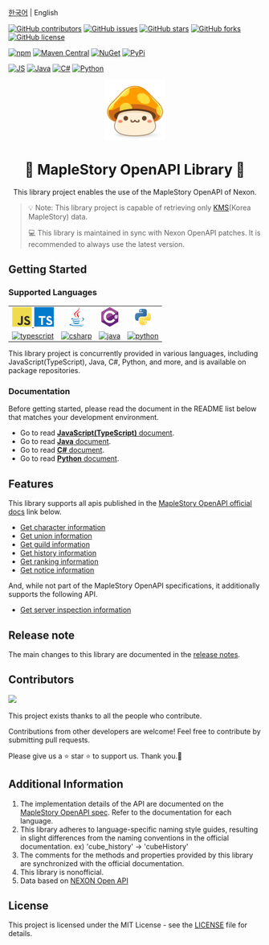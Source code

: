 [한국어](./README.md) | English

[![GitHub contributors](https://img.shields.io/github/contributors/SpiralMoon/maplestory.openapi.svg)](https://github.com/SpiralMoon/maplestory.openapi/graphs/contributors)
[![GitHub issues](https://img.shields.io/github/issues/SpiralMoon/maplestory.openapi.svg)](https://github.com/SpiralMoon/maplestory.openapi/issues)
[![GitHub stars](https://img.shields.io/github/stars/SpiralMoon/maplestory.openapi.svg)](https://github.com/SpiralMoon/maplestory.openapi/stargazers)
[![GitHub forks](https://img.shields.io/github/forks/SpiralMoon/maplestory.openapi.svg)](https://github.com/SpiralMoon/maplestory.openapi/network/members)
[![GitHub license](https://img.shields.io/github/license/SpiralMoon/maplestory.openapi.svg)](https://github.com/SpiralMoon/maplestory.openapi/blob/master/LICENSE)

[![npm](https://img.shields.io/npm/v/maplestory-openapi)](https://www.npmjs.com/package/maplestory-openapi)
[![Maven Central](https://img.shields.io/maven-central/v/dev.spiralmoon/maplestory-openapi)](https://search.maven.org/artifact/dev.spiralmoon/maplestory-openapi)
[![NuGet](https://img.shields.io/nuget/v/MapleStory.OpenAPI)](https://www.nuget.org/packages/MapleStory.OpenAPI)
[![PyPi](https://img.shields.io/pypi/v/maplestory-openapi)](https://pypi.org/project/maplestory-openapi)

[![JS](https://github.com/SpiralMoon/maplestory.openapi/actions/workflows/js_test.yaml/badge.svg)](https://github.com/SpiralMoon/maplestory.openapi/actions/workflows/js_test.yaml)
[![Java](https://github.com/SpiralMoon/maplestory.openapi/actions/workflows/java_test.yaml/badge.svg)](https://github.com/SpiralMoon/maplestory.openapi/actions/workflows/java_test.yaml)
[![C#](https://github.com/SpiralMoon/maplestory.openapi/actions/workflows/csharp_test.yaml/badge.svg)](https://github.com/SpiralMoon/maplestory.openapi/actions/workflows/csharp_test.yaml)
[![Python](https://github.com/SpiralMoon/maplestory.openapi/actions/workflows/python_test.yaml/badge.svg)](https://github.com/SpiralMoon/maplestory.openapi/actions/workflows/python_test.yaml)

<div align="center">
    <img src="./logo.png" width="120" height="120"/>
</div>
<h1 align="center">🍁 MapleStory OpenAPI Library 🍁</h1>
<p align="center">This library project enables the use of the MapleStory OpenAPI of Nexon.</p>

>💡 Note: This library project is capable of retrieving only [KMS](https://maplestory.nexon.com/)(Korea MapleStory) data.
>
>💻 This library is maintained in sync with Nexon OpenAPI patches. It is recommended to always use the latest version.

## Getting Started
### Supported Languages
<div align="center">
    <table>
      <tr>
        <td align="center">
          <a href="https://www.npmjs.com/package/maplestory-openapi" target="_blank" rel="noreferrer">
            <img src="https://raw.githubusercontent.com/devicons/devicon/master/icons/javascript/javascript-original.svg" alt="javascript" width="40" height="40"/>
          </a>
          <a href="https://www.npmjs.com/package/maplestory-openapi" target="_blank" rel="noreferrer">
            <img src="https://raw.githubusercontent.com/devicons/devicon/master/icons/typescript/typescript-original.svg" alt="typescript" width="40" height="40"/>
          </a>
        </td>
        <td align="center">
          <a href="https://search.maven.org/artifact/dev.spiralmoon/maplestory-openapi" target="_blank" rel="noreferrer">
            <img src="https://raw.githubusercontent.com/devicons/devicon/master/icons/java/java-original.svg" alt="java" width="40" height="40"/>
          </a>
        </td>
        <td align="center">
          <a href="https://www.nuget.org/packages/MapleStory.OpenAPI" target="_blank" rel="noreferrer">
            <img src="https://raw.githubusercontent.com/devicons/devicon/master/icons/csharp/csharp-original.svg" alt="csharp" width="40" height="40"/>
          </a>
        </td>
        <td align="center">
          <a href="https://pypi.org/project/maplestory_openapi" target="_blank" rel="noreferrer">
            <img src="https://raw.githubusercontent.com/devicons/devicon/master/icons/python/python-original.svg" alt="python" width="40" height="40"/>
          </a>
        </td>
      </tr>
      <tr>
        <td align="center">
          <a href="https://www.npmjs.com/package/maplestory-openapi" target="_blank" rel="noreferrer">
            <img src="https://img.shields.io/npm/v/maplestory-openapi?label=" alt="typescript"/>
          </a>
        </td>
        <td align="center">
          <a href="https://search.maven.org/artifact/dev.spiralmoon/maplestory-openapi" target="_blank" rel="noreferrer">
            <img src="https://img.shields.io/maven-central/v/dev.spiralmoon/maplestory-openapi?label=" alt="csharp"/>
          </a>
        </td>
        <td align="center">
          <a href="https://www.nuget.org/packages/MapleStory.OpenAPI" target="_blank" rel="noreferrer">
            <img src="https://img.shields.io/nuget/v/MapleStory.OpenAPI?label=" alt="java"/>
          </a>
        </td>
        <td align="center">
          <a href="https://pypi.org/project/maplestory_openapi" target="_blank" rel="noreferrer">
            <img src="https://img.shields.io/pypi/v/maplestory-openapi?label=" alt="python"/>
          </a>
        </td>
      </tr>
    </table>
</div>

This library project is concurrently provided in various languages, including JavaScript(TypeScript), Java, C#, Python, and more, and is available on package repositories.
### Documentation
Before getting started, please read the document in the README list below that matches your development environment.

- Go to read [**JavaScript(TypeScript)** document](./js/README-en.md).
- Go to read [**Java** document](./java/README-en.md).
- Go to read [**C#** document](./csharp/README-en.md).
- Go to read [**Python** document](./python/README-en.md).

## Features
This library supports all apis published in the [MapleStory OpenAPI official docs](https://openapi.nexon.com/game/maplestory) link below.

- [Get character information](https://openapi.nexon.com/ko/game/maplestory/?id=14)
- [Get union information](https://openapi.nexon.com/ko/game/maplestory/?id=15)
- [Get guild information](https://openapi.nexon.com/ko/game/maplestory/?id=16)
- [Get history information](https://openapi.nexon.com/ko/game/maplestory/?id=17)
- [Get ranking information](https://openapi.nexon.com/ko/game/maplestory/?id=18)
- [Get notice information](https://openapi.nexon.com/ko/game/maplestory/?id=24)

And, while not part of the MapleStory OpenAPI specifications, it additionally supports the following API.

- [Get server inspection information](https://api.maplestory.nexon.com/soap/maplestory.asmx?op=GetInspectionInfo)

## Release note
The main changes to this library are documented in the [release notes](https://github.com/SpiralMoon/maplestory.openapi/releases).

## Contributors
<a href="https://github.com/SpiralMoon/maplestory.openapi/graphs/contributors">
    <img src="https://contrib.rocks/image?repo=SpiralMoon/maplestory.openapi" />
</a>

This project exists thanks to all the people who contribute.

Contributions from other developers are welcome! Feel free to contribute by submitting pull requests.

Please give us a ⭐ star ⭐ to support us. Thank you.💖

## Additional Information

1. The implementation details of the API are documented on the [MapleStory OpenAPI spec](https://openapi.nexon.com/game/maplestory). Refer to the documentation for each language.
2. This library adheres to language-specific naming style guides, resulting in slight differences from the naming conventions in the official documentation. ex) 'cube_history' -> 'cubeHistory'
3. The comments for the methods and properties provided by this library are synchronized with the official documentation.
4. This library is nonofficial.
5. Data based on [NEXON Open API](https://openapi.nexon.com)

## License

This project is licensed under the MIT License - see the [LICENSE](./LICENSE) file for details.

